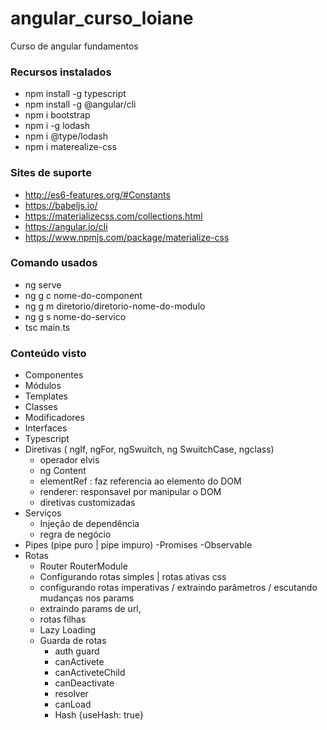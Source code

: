 # angular_curso_loiane
 Curso de angular fundamentos

### Recursos instalados
- npm install -g typescript
- npm install -g @angular/cli
- npm i bootstrap
- npm i -g lodash
- npm i @type/lodash
- npm i materealize-css

### Sites de suporte
- http://es6-features.org/#Constants
-  https://babeljs.io/
- https://materializecss.com/collections.html
- https://angular.io/cli
- https://www.npmjs.com/package/materialize-css

### Comando usados
- ng serve 
- ng g c nome-do-component
- ng g m diretorio/diretorio-nome-do-modulo
- ng g s nome-do-servico
- tsc main.ts

### Conteúdo visto
- Componentes
- Módulos
- Templates
- Classes
- Modificadores
- Interfaces
- Typescript
- Diretivas ( ngIf, ngFor, ngSwuitch, ng SwuitchCase, ngclass)
    - operador elvis
    - ng Content
    - elementRef : faz referencia ao elemento do DOM
    - renderer:  responsavel por manipular o DOM
    - diretivas customizadas
- Serviços
    - Injeção de dependência
    - regra de negócio
- Pipes (pipe puro | pipe impuro)
    -Promises
    -Observable
- Rotas 
    - Router RouterModule
    - Configurando rotas simples | rotas ativas css
    - configurando rotas imperativas /  extraindo parâmetros / escutando mudanças nos params
    - extraindo params de url,
    - rotas filhas
    - Lazy Loading
    - Guarda de rotas
        - auth guard
        - canActivete
        - canActiveteChild
        - canDeactivate
        - resolver
        - canLoad
        - Hash {useHash: true}
        


    



